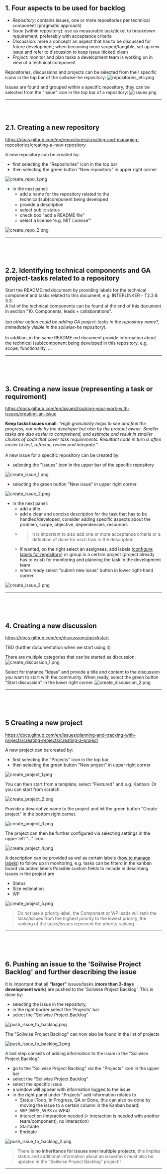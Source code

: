 ## 1. Four aspects to be used for backlog
- _Repository_: contains issues, one or more repositories per technical component (pragmatic approach)
- _Issue_ (within repository): use as measurable task/ticket to breakdown requirement, preferably with acceptance criteria
- _Discussion_: more a concept/ an aspect that has to be discussed for future development; when becoming more scoped/tangible, set up new issue and refer to discussion to keep issue (ticket) clean
- _Project_: monitor and plan tasks a development team is working on in view of a technical component

Repositories, discussions and projects can be selected from their specific icons in the top bar of the soilwise-he repository: 
![repositories_etc.png](repositories_etc.png)

Issues are found and grouped within a specific repository, they can be selected from the "issue" icon in the top bar of a repository:
![issues.png](issues.png)  
***
  

<br />
<br />



## 2.1. Creating a new repository
https://docs.github.com/en/repositories/creating-and-managing-repositories/creating-a-new-repository

A new repository can be created by: 
- first selecting the "Repositories" icon in the top bar
- then selecting the green button "New repository" in upper right corner

![create_repo_1.png](create_repo_1.png)

- in the next panel:
  - add a name for the repository related to the technical(sub)component being developed
  - provide a description
  - select public status
  - check box "add a README file"
  - select a license 'e.g. MIT License"'

![create_repo_2.png](create_repo_2.png)
***
<br />
<br />
<br />

## 2.2. Identifying technical components and GA project-tasks related to a repository
Start the README.md document by providing labels for the technical component and tasks related to this document, e.g. INTERLINKER - T2.3 & 3.3.<br />
A list of the technical components can be found at the end of this document in section "10. Components, leads + collaborations".
<br />
<br />
(_an other option could be adding GA project-tasks in the repository name?, immediately visible in the soilwise-he repository_).
<br />
<br />
In addition, in the same README.md document provide information about the technical (sub)component being developed in this repository, e.g. scope, functionality, ...
***
<br />
<br />
<br />

## 3. Creating a new issue (representing a task or requirement)
https://docs.github.com/en/issues/tracking-your-work-with-issues/creating-an-issue

**Keep tasks/issues small**: 
_"High granularity helps to see and feel the progress, not only by the developer but also by the product owner. Smaller tasks are also easier to comprehend, and estimate and result in smaller chunks of code that cover task requirements. Resultant code in turn is often easier to test, refactor, review and integrate."_ 
<br />
<br />
A new issue for a specific repository can be created by: 
- selecting the "Issues" icon in the upper bar of the specific repository

![create_issue_1.png](create_issue_1.png)

-  selecting the green button "New issue" in upper right corner

![create_issue_2.png](create_issue_2.png)

- in the next panel:
  - add a title
  - add a clear and concise description for the task that has to be handled/developed, consider adding specific aspects about the problem, scope, objective, dependencies, resources
  - > It is important to also add one or more acceptance criteria or a definition of done for each task in the description
  - if wanted, on the right select an assignees, add labels ([configure labels for repository](https://docs.github.com/en/issues/using-labels-and-milestones-to-track-work/managing-labels)) or group in a certain project (project already has to exist) for monitoring and planning the task in the development team
  - when ready select "submit new issue" button in lower right-hand corner

![create_issue_3.png](create_issue_3.png)
***
<br />
<br />
<br />

## 4. Creating a new discussion

https://docs.github.com/en/discussions/quickstart

TBD
(further documentation when we start using it)

There are multiple categories that can be started as discussion:
![create_discussion_1.png](create_discussion_1.png)

Select for instance "Ideas" and provide a title and content to the discussion you want to start with the community.
When ready, select the green button "Start discussion" in the lower right corner.
![create_discussion_2.png](create_discussion_2.png)

***
<br />
<br />
<br />

## 5 Creating a new project

https://docs.github.com/en/issues/planning-and-tracking-with-projects/creating-projects/creating-a-project

A new project can be created by: 
- first selecting the "Projects" icon in the top bar
- then selecting the green button "New project" in upper right corner

![create_project_1.png](create_project_1.png)

You can then start from a template, select "Featured" and e.g. Kanban.
Or you can start from scratch.

![create_project_2.png](create_project_2.png)

Provide a descriptive name to the project and hit the green button "Create project" in the bottom right corner.

![create_project_3.png](create_project_3.png)

The project can then be further configured via selecting settings in the upper left "..." icon.

![create_project_4.png](create_project_4.png)

A description can be provided as wel as certain labels ([how to manage labels](https://docs.github.com/en/issues/using-labels-and-milestones-to-track-work/managing-labels)) to follow up in monitoring, e.g. tasks can be filterd in the kanban board via added labels
Possible custom fields to include in describing issues in the project are
- Status
- Size estimation
- WP

![create_project_5.png](create_project_5.png)

> Do not use a priority label, the Component or WP leads will rank the tasks/issues from the highest priority to the lowest priority, the ranking of the tasks/issues represent the priority ranking.
***
<br />
<br />
<br />

## 6. Pushing an issue to the 'Soilwise Project Backlog' and further describing the issue
It is important that all **"larger"** issues/tasks (**more than 3-days development work**) are pushed to the 'Soilwise Project Backlog'.
This is done by:
- selecting the issue in the repository, 
- in the right border select the 'Projects' bar
- select the "Soilwise Project Backlog"

![push_issue_to_backlog.png](push_issue_to_backlog.png)

The "Soilwise Project Backlog" can now also be found in the list of projects

![push_issue_to_backlog_1.png](push_issue_to_backlog_1.png)

A last step consists of adding information to the issue in the "Soilwise Project Backlog":
- go to the "Soilwise Project Backlog" via the "Projects" icon in the upper bar
- select the "Soilwise Project Backlog"
- select the specific issue
- a window will appear with information logged to the issue
- in the right panel under "Projects" add information relates to 
  - Status (Todo, In Progress, QA or Done, this can also be done by moving the issue to a certain column in the Kanban board)
  - WP (WP2, WP3 or WP4)
  - interaction (interaction needed (= interaction is needed with another team/component), no interaction)
  - Startdate
  - Enddate

![push_issue_to_backlog_2.png](push_issue_to_backlog_2.png)

> There is **no inheritance for issues over multiple projects**, this implies status and additional information about an issue/task must also be updated in the "Soilwise Project Backlog" project!!

***
